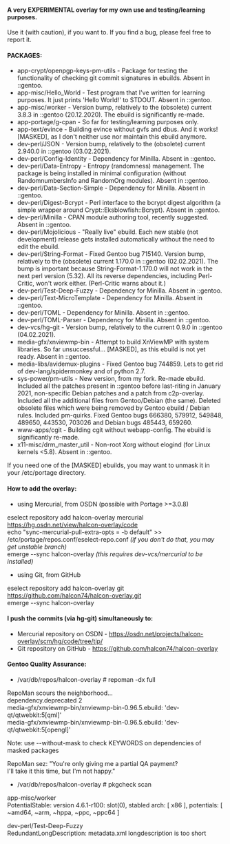 #### A very EXPERIMENTAL overlay for my own use and testing/learning purposes.

Use it (with caution), if you want to.
If you find a bug, please feel free to report it.

#### PACKAGES:

* app-crypt/openpgp-keys-pm-utils - Package for testing the functionality of checking git commit signatures in ebuilds. Absent in ::gentoo.  
* app-misc/Hello_World - Test program that I've written for learning purposes. It just prints 'Hello World!' to STDOUT. Absent in ::gentoo.  
* app-misc/worker - Version bump, relatively to the (obsolete) current 3.8.3 in ::gentoo (20.12.2020). The ebuild is significantly re-made.
* app-portage/g-cpan - So far for testing/learning purposes only.
* app-text/evince - Building evince without gvfs and dbus. And it works! [MASKED], as I don't neither use nor maintain this ebuild anymore.
* dev-perl/JSON - Version bump, relatively to the (obsolete) current 2.940.0 in ::gentoo (03.02.2021). 
* dev-perl/Config-Identity - Dependency for Minilla. Absent in ::gentoo.  
* dev-perl/Data-Entropy - Entropy (randomness) management. The package is being installed in minimal configuration (without RandomnumbersInfo and RandomOrg modules). Absent in ::gentoo.  
* dev-perl/Data-Section-Simple - Dependency for Minilla. Absent in ::gentoo.  
* dev-perl/Digest-Bcrypt - Perl interface to the bcrypt digest algorithm (a simple wrapper around Crypt::Eksblowfish::Bcrypt). Absent in ::gentoo.  
* dev-perl/Minilla - CPAN module authoring tool, recently suggested. Absent in ::gentoo.  
* dev-perl/Mojolicious - "Really live" ebuild. Each new stable (not development) release gets installed automatically without the need to edit the ebuild.
* dev-perl/String-Format - Fixed Gentoo bug 715140. Version bump, relatively to the (obsolete) current 1.170.0 in ::gentoo (02.02.2021). The bump is important because String-Format-1.170.0 will not work in the next perl version (5.32). All its reverse dependencies, including Perl-Critic, won't work either. (Perl-Critic warns about it.)
* dev-perl/Test-Deep-Fuzzy - Dependency for Minilla. Absent in ::gentoo.  
* dev-perl/Text-MicroTemplate - Dependency for Minilla. Absent in ::gentoo.  
* dev-perl/TOML - Dependency for Minilla. Absent in ::gentoo.  
* dev-perl/TOML-Parser - Dependency for Minilla. Absent in ::gentoo.  
* dev-vcs/hg-git - Version bump, relatively to the current 0.9.0 in ::gentoo (04.02.2021).
* media-gfx/xnviewmp-bin - Attempt to build XnViewMP with system libraries. So far unsuccessful... [MASKED], as this ebuild is not yet ready. Absent in ::gentoo.  
* media-libs/avidemux-plugins - Fixed Gentoo bug 744859. Lets to get rid of dev-lang/spidermonkey and of python 2.7.
* sys-power/pm-utils - New version, from my fork. Re-made ebuild. Included all the patches present in ::gentoo before last-riting in January 2021, non-specific Debian patches and a patch from c2p-overlay. Included all the additional files from Gentoo/Debian (the same). Deleted obsolete files which were being removed by Gentoo ebuild / Debian rules. Included pm-quirks. Fixed Gentoo bugs 666380, 579912, 549848, 489650, 443530, 703026 and Debian bugs 485443, 659260.
* www-apps/cgit - Building cgit without webapp-config. The ebuild is significantly re-made.
* x11-misc/drm_master_util - Non-root Xorg without elogind (for Linux kernels <5.8). Absent in ::gentoo.  
  
If you need one of the [MASKED] ebuilds, you may want to unmask it in your /etc/portage directory.

#### How to add the overlay:

* using Mercurial, from OSDN (possible with Portage >=3.0.8)
  
eselect repository add halcon-overlay mercurial https://hg.osdn.net/view/halcon-overlay/code  
echo "sync-mercurial-pull-extra-opts = -b default" >> /etc/portage/repos.conf/eselect-repo.conf _(if you don't do that, you may get unstable branch)_  
emerge --sync halcon-overlay  _(this requires dev-vcs/mercurial to be installed)_

* using Git, from GitHub
  
eselect repository add halcon-overlay git https://github.com/halcon74/halcon-overlay.git  
emerge --sync halcon-overlay  

#### I push the commits (via hg-git) simultaneously to:

* Mercurial repository on OSDN - https://osdn.net/projects/halcon-overlay/scm/hg/code/tree/tip/
* Git repository on GitHub - https://github.com/halcon74/halcon-overlay

#### Gentoo Quality Assurance:

* /var/db/repos/halcon-overlay # repoman -dx full
  
RepoMan scours the neighborhood...  
  dependency.deprecated         2  
   media-gfx/xnviewmp-bin/xnviewmp-bin-0.96.5.ebuild: 'dev-qt/qtwebkit:5[qml]'  
   media-gfx/xnviewmp-bin/xnviewmp-bin-0.96.5.ebuild: 'dev-qt/qtwebkit:5[opengl]'  
  
Note: use --without-mask to check KEYWORDS on dependencies of masked packages  
  
RepoMan sez: "You're only giving me a partial QA payment?  
              I'll take it this time, but I'm not happy."  
  
* /var/db/repos/halcon-overlay # pkgcheck scan
  
app-misc/worker  
  PotentialStable: version 4.6.1-r100: slot(0), stabled arch: [ x86 ], potentials: [ ~amd64, ~arm, ~hppa, ~ppc, ~ppc64 ]  
  
dev-perl/Test-Deep-Fuzzy  
  RedundantLongDescription: metadata.xml longdescription is too short  

